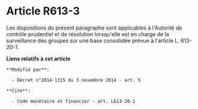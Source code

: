 # Article R613-3

Les dispositions     du présent paragraphe sont applicables à l'Autorité de contrôle prudentiel et de résolution lorsqu'elle
est en charge de la surveillance des groupes sur une base consolidée prévue à l'article L. 613-20-1.

**Liens relatifs à cet article**

	**Modifié par**:

	  - Décret n°2014-1315 du 3 novembre 2014 - art. 5

	**Cite**:

	  - Code monétaire et financier - art. L613-20-1
